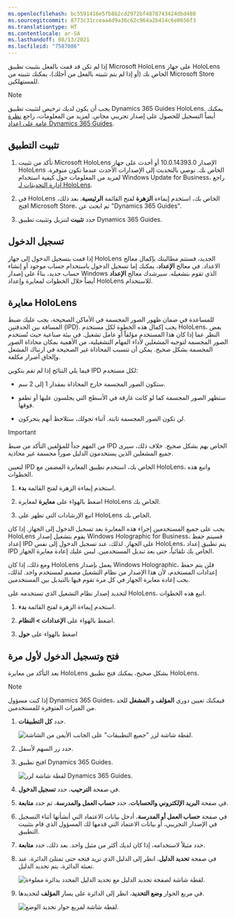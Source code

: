 ```yaml
---
ms.openlocfilehash: bc5591416e5fb8b2cd2972bf4878743424dbd408
ms.sourcegitcommit: 8773c31cceaa4d9a36c62c964a2b414c6e0656f3
ms.translationtype: HT
ms.contentlocale: ar-SA
ms.lasthandoff: 08/13/2021
ms.locfileid: "7587086"
---
```

إذا لم تكن قد قمت بالفعل بتثبيت تطبيق Microsoft HoloLens على جهاز HoloLens الخاص بك (أو إذا لم يتم تثبيته بالفعل من أجلك)، يمكنك تثبيته من Microsoft Store للمستهلكين.

> [!NOTE]
> يجب أن يكون لديك ترخيص لتثبيت تطبيق Dynamics 365 Guides HoloLens. يمكنك أيضاً التسجيل للحصول على إصدار تجريبي مجاني. لمزيد من المعلومات، راجع [نظرة عامة على إعداد Dynamics 365 Guides](/dynamics365/mixed-reality/guides/setup/?azure-portal=true).

## <a name="install-the-app"></a>تثبيت التطبيق
1. تأكد من تثبيت Microsoft HoloLens الإصدار 10.0.14393.0 أو أحدث على جهاز HoloLens الخاص بك. نوصي بالتحديث إلى الإصدارات الأحدث عندما تكون متوفرة. لمزيد من المعلومات حول كيفية استخدام Windows Update for Business، راجع [إدارة التحديثات لـ HoloLens](/HoloLens/hololens-updates/?azure-portal=true).

1. في HoloLens الخاص بك، استخدم إيماءة **الزهرة** لفتح القائمة **الرئيسية**. بعد ذلك، افتح Microsoft Store، ثم ابحث عن "Dynamics 365 Guides".

1. حدد **تثبيت** لتنزيل وتثبيت تطبيق Dynamics 365 Guides.

## <a name="sign-in"></a>تسجيل الدخول
إذا قمت بتسجيل الدخول إلى جهاز HoloLens الجديد، فستتم مطالبتك بإكمال معالج الاعداد. في معالج **الإعداد**، يمكنك إما تسجيل الدخول باستخدام حساب موجود أو إنشاء حساب جديد، بناءً على إصدار Windows الذي تقوم بتشغيله. سيرشدك معالج **الإعداد** أيضاً خلال الخطوات لمعايرة وإعداد HoloLens للاستخدام.

## <a name="calibrate-your-hololens"></a>معايرة HoloLens
للمساعدة في ضمان ظهور الصور المجسمة في الأماكن الصحيحة، يجب عليك ضبط المسافة بين الحدقتين (IPD). يجب إكمال هذه الخطوة لكل مستخدم HoloLens، بغض النظر عما إذا كان هذا المستخدم مؤلفاً أو عامل تشغيل. في بيئة صناعية حيث تُستخدم الصور المجسمة لتوجيه المشغلين لأداء المهام التشغيلية، من الأهمية بمكان محاذاة الصور المجسمة بشكل صحيح. يمكن أن تتسبب المحاذاة غير الصحيحة في ارتباك المشغل وإلحاق أضرار مكلفة.

فيما يلي النتائج إذا لم تقم بتكوين IPD لكل مستخدم:

- ستكون الصور المجسمة خارج المحاذاة بمقدار 1 إلى 2 سم.

- ستظهر الصور المجسمة كما لو كانت غارقة في الأسطح التي يجلسون عليها أو تطفو فوقها.

- لن تكون الصور المجسمة ثابتة. أثناء تجولك، ستلاحظ أنهم يتحركون.

> [!Important] 
> من المهم جداً للمؤلفين التأكد من ضبط IPD الخاص بهم بشكل صحيح. خلاف ذلك، سيرى جميع المشغلين الذين يستخدمون الدليل صوراً مجسمة غير محاذية.

لتعيين IPD الخاص بك، استخدم تطبيق المعايرة المضمن مع HoloLens، واتبع هذه الخطوات.

1. استخدم إيماءة الزهرة لفتح القائمة **بدء**.

1. اضغط بالهواء على **معايرة** لمعايرة HoloLens الخاص بك.

1. اتبع الإرشادات التي تظهر على HoloLens الخاص بك.

يجب على جميع المستخدمين إجراء هذه المعايرة بعد تسجيل الدخول إلى الجهاز. إذا كان HoloLens يقوم بتشغيل إصدار Windows Holographic for Business، فسيتم حفظ إعداد IPD على الجهاز. لذلك، عند تسجيل الدخول إلى نفس HoloLens، يتم تطبيق إعداد IPD الخاص بك تلقائياً، حتى بعد تبديل المستخدمين. ليس عليك إعادة معايرة الجهاز. 

ومع ذلك، إذا كان HoloLens يعمل بإصدار Windows Holographic، فلن يتم حفظ إعدادات المستخدم، لأن هذا الإصدار من نظام التشغيل مصمم لمستخدم واحد. لذلك، يجب إعادة معايرة الجهاز في كل مرة تقوم فيها بالتبديل بين المستخدمين.

لتحديد إصدار نظام التشغيل الذي تستخدمه على HoloLens، اتبع هذه الخطوات.

1. استخدم إيماءة الزهرة لفتح القائمة **بدء**.

1. اضغط بالهواء على **الإعدادات > النظام**.

1. اضغط بالهواء على **حول**

## <a name="open-and-sign-in-for-the-first-time"></a>فتح وتسجيل الدخول لأول مرة
بعد التأكد من معايرة HoloLens بشكل صحيح، يمكنك فتح تطبيق HoloLens.

> [!NOTE]
> إذا كنت مسؤول Dynamics 365 Guides، فيمكنك تعيين دوري **المؤلف** و **المشغل** للحد من الميزات المتوفرة للمستخدمين. 

1. حدد **كل التطبيقات**.

    ![لقطة شاشة لزر "جميع التطبيقات" على الجانب الأيمن من الشاشة.](../media/hololens-apps.png) 

1. حدد زر السهم لأسفل.

1. افتح تطبيق Dynamics 365 Guides.
    
    ![لقطة شاشة لزر Dynamics 365 Guides.](../media/open-guides-application.png) 

1. في صفحة **الترحيب**، حدد **تسجيل الدخول**.

1. في صفحة **البريد الإلكتروني والحسابات**، حدد **حساب العمل والمدرسة**، ثم حدد **متابعة**.

1. في صفحة **حساب العمل أو المدرسة**، أدخل بيانات الاعتماد التي أنشأتها أثناء التسجيل في الإصدار التجريبي، أو بيانات الاعتماد التي قدمها لك المسؤول الذي قام بتثبيت التطبيق.

1. حدد مثيلاً لاستخدامه، إذا كان لديك أكثر من مثيل واحد. بعد ذلك، حدد **متابعة**.

1. في صفحة **تحديد الدليل**، انظر إلى الدليل الذي تريد فتحه حتى تمتلئ الدائرة. عند تعبئة الدائرة، يتم تحديد الدليل.

    ![لقطة شاشة لصفحة تحديد الدليل مع تحديد الدليل المحدد بدائرة مملوءة.](../media/select-guide.png) 

1. في مربع الحوار **وضع التحديد**، انظر إلى الدائرة على يسار **المؤلف** لتحديدها.

    ![لقطة شاشة لمربع حوار تحديد الوضع.](../media/select-mode.png) 
